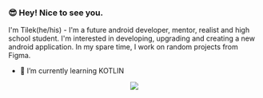 ### 😎 Hey! Nice to see you.

I'm Tilek(he/his) - I'm a future android developer, mentor, realist and high school student. I'm interested in developing, upgrading and creating a new android application. In my spare time, I work on random projects from Figma.

- 🌱 I’m currently learning KOTLIN

<p align="center">
  <a href="https://skillicons.dev">
    <img src="https://skillicons.dev/icons?i=androidstudio,idea,java,kotlin,firebase,postman" />
  </a>
</p>




<!--
Here are some ideas to get you started:

- 🔭 I’m currently working on ...
- 🌱 I’m currently learning ...
- 👯 I’m looking to collaborate on ...
- 🤔 I’m looking for help with ...
- 💬 Ask me about ...
- 📫 How to reach me: ...
- 😄 Pronouns: ...
- ⚡ Fun fact: ...
-->
